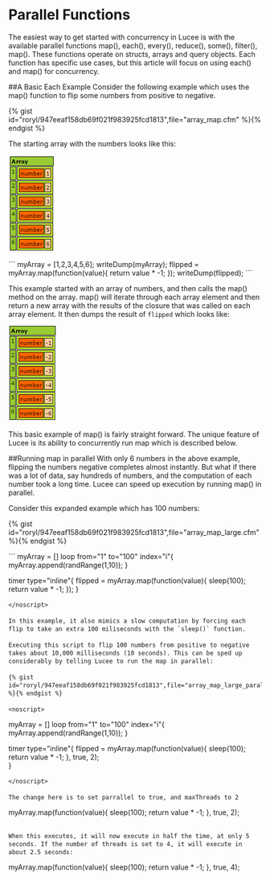 # Parallel Functions
The easiest way to get started with concurrency in Lucee is with the available parallel functions map(), each(), every(), reduce(), some(), filter(), map(). These functions operate on structs, arrays and query objects. Each function has specific use cases, but this article will focus on using each() and map() for concurrency. 

##A Basic Each Example
Consider the following example which uses the map() function to flip some numbers from positive to negative. 

{% gist id="roryl/947eeaf158db69f021f983925fcd1813",file="array_map.cfm" %}{% endgist %}

The starting array with the numbers looks like this:

![](array_each_original.png)


<noscript>
```
<cfscript>
myArray = [1,2,3,4,5,6];
writeDump(myArray);
flipped = myArray.map(function(value){
	return value * -1;
});
writeDump(flipped);
</cfscript>
```
</noscript>

This example started with an array of numbers, and then calls the map() method on the array. map() will iterate through each array element and then return a new array with the results of the closure that was called on each array element. It then dumps the result of `flipped` which looks like:

![](array_each.png)

This basic example of map() is fairly straight forward. The unique feature of Lucee is its ability to concurrently run map which is described below.

##Running map in parallel
With only 6 numbers in the above example, flipping the numbers negative completes almost instantly. But what if there was a lot of data, say hundreds of numbers, and the computation of each number took a long time. Lucee can speed up execution by running map() in parallel. 

Consider this expanded example which has 100 numbers:

{% gist id="roryl/947eeaf158db69f021f983925fcd1813",file="array_map_large.cfm" %}{% endgist %}

<noscript>
```
<cfscript>
myArray = []
loop from="1" to="100" index="i"{
	myArray.append(randRange(1,10));
}

timer type="inline"{
	flipped = myArray.map(function(value){
		sleep(100);
		return value * -1;
	});	
}
</cfscript>
```
</noscript>

In this example, it also mimics a slow computation by forcing each flip to take an extra 100 miliseconds with the `sleep()` function. 

Executing this script to flip 100 numbers from positive to negative takes about 10,000 milliseconds (10 seconds). This can be sped up considerably by telling Lucee to run the map in parallel:

{% gist id="roryl/947eeaf158db69f021f983925fcd1813",file="array_map_large_parallel.cfm" %}{% endgist %}

<noscript>
```
<cfscript>
myArray = []
loop from="1" to="100" index="i"{
	myArray.append(randRange(1,10));
}

timer type="inline"{
	flipped = myArray.map(function(value){
		sleep(100);
		return value * -1;
	}, true, 2);	
}
</cfscript>
```
</noscript>

The change here is to set parrallel to true, and maxThreads to 2

```
myArray.map(function(value){
    sleep(100);
    return value * -1;
}, true, 2);
```

When this executes, it will now execute in half the time, at only 5 seconds. If the number of threads is set to 4, it will execute in about 2.5 seconds:

```
myArray.map(function(value){
    sleep(100);
    return value * -1;
}, true, 4);
```



